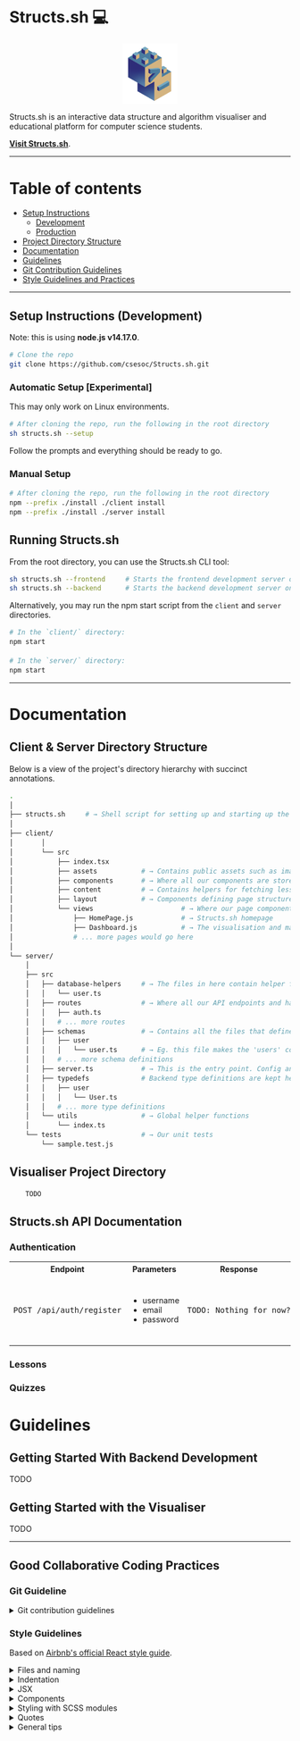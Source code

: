 
# Structs.sh 💻
<img src="./images/logo.png" style="width: 100px; display: block; margin: 0 auto;" />

Structs.sh is an interactive data structure and algorithm visualiser and educational platform for computer science students.

<strong><a href="https://structs.netlify.app/">Visit Structs.sh</a></strong>.

---

# Table of contents

-   [Setup Instructions](#setup-instructions)
    -   [Development](#development)
    -   [Production](#production)
-   [Project Directory Structure](#project-directory-structure)
-   [Documentation](#documentation)
-   [Guidelines](#guidelines)
-   [Git Contribution Guidelines](#git-contribution-guidelines)
-   [Style Guidelines and Practices](#style-guidelines-and-practices)

---

## Setup Instructions (Development)
Note: this is using **node.js v14.17.0**.

```bash
# Clone the repo
git clone https://github.com/csesoc/Structs.sh.git
```

### Automatic Setup [Experimental]
This may only work on Linux environments.
```bash
# After cloning the repo, run the following in the root directory
sh structs.sh --setup
```
Follow the prompts and everything should be ready to go.

### Manual Setup

```bash
# After cloning the repo, run the following in the root directory
npm --prefix ./install ./client install
npm --prefix ./install ./server install
```

## Running Structs.sh
From the root directory, you can use the Structs.sh CLI tool:
```bash
sh structs.sh --frontend     # Starts the frontend development server on port 3000
sh structs.sh --backend      # Starts the backend development server on port 8080
```

Alternatively, you may run the npm start script from the `client` and `server` directories.
```bash
# In the `client/` directory:
npm start

# In the `server/` directory:
npm start
```

---

# Documentation

## Client & Server Directory Structure
Below is a view of the project's directory hierarchy with succinct annotations. 
```bash
.
│
├── structs.sh     # → Shell script for setting up and starting up the Structs.sh
│
├── client/
│       │
│       └── src
│           ├── index.tsx
│           ├── assets           # → Contains public assets such as images and CSS/SCSS. Most global style rules exist here
│           ├── components       # → Where all our components are stored. Make new directories for your components here
│           ├── content          # → Contains helpers for fetching lesson content
│           ├── layout           # → Components defining page structure
│           └── views                      # → Where our page components are stored.
│               ├── HomePage.js            # → Structs.sh homepage
│               ├── Dashboard.js           # → The visualisation and main content page
│               # ... more pages would go here
│
└── server/
    │
    ├── src
    │   ├── database-helpers     # → The files in here contain helper functions for reading/writing to the database 
    │   │   └── user.ts
    │   ├── routes               # → Where all our API endpoints and handlers live
    │   │   ├── auth.ts
    │   │   # ... more routes
    │   ├── schemas              # → Contains all the files that define what our MongoDB collections look like
    │   │   ├── user
    │   │   │   └── user.ts      # → Eg. this file makes the 'users' collection and defines what fields a user document should have 
    │   │   # ... more schema definitions
    │   ├── server.ts            # → This is the entry point. Config and server startup happesn here
    │   ├── typedefs             # Backend type definitions are kept here
    │   │   ├── user
    │   │   │   └── User.ts
    │   │   # ... more type definitions
    │   └── utils                # → Global helper functions
    │       └── index.ts
    └── tests                    # → Our unit tests
        └── sample.test.js
```

## Visualiser Project Directory
```bash
    TODO
```

## Structs.sh API Documentation

### Authentication

<table>
    <tbody>
        <tr>
            <th>Endpoint</th>
            <th>Parameters</th>
            <th>Response</th>
            <th>Description</th>
            <th>Exceptions</th>
        </tr>
        <tr>
            <td>
                <pre>POST /api/auth/register</pre>
            </td>
            <td>
                <ul>
                    <li>
                        username
                    </li>
                    <li>
                        email
                    </li>
                    <li>
                        password
                    </li>
                </ul>
            </td>
            <td>
                <pre>TODO: Nothing for now?</pre>
            </td>
            <td>
                Registers a new user for Structs.sh.
            </td>
            <td>
                TODO: think of some. Eg. emails must be of valid format
            </td>
        </tr>
    </tbody>
</table>


### Lessons


### Quizzes


# Guidelines

## Getting Started With Backend Development
TODO

## Getting Started with the Visualiser 
TODO

---

## Good Collaborative Coding Practices

### Git Guideline

<details>
    <summary>Git contribution guidelines</summary>

-   Have one branch per feature. Name the branch according to the name convention `<initials>/<feature-name>`, for example, `JS/dashboard` for John Smith
-   Commit frequently with short and meaningful messages
-   When ready to merge into master, first merge master into your branch and deal with conflicts on YOUR branch
-   Open a pull request merging your branch into master
    1. Click `Pull requests` on the top toolbar of this page
    2. Set the base repo to be `csesoc/Structs.sh`
    3. Set the branch you want to merge into master
    4. Click `Create pull request`. You'll be prompted to add a description afterwards
    5. Once the pull request is opened, someone else must approve it
    6. Once approved, it'll be merged into master!
</details>

### Style Guidelines 

Based on <a href="https://github.com/airbnb/javascript/tree/master/react">Airbnb's official React style guide</a>.

<details>
<summary>Files and naming</summary>
<p>

-   One component per file

-   Prefer functional components over class components

    -   They're easier to test
    -   Less code, hence easier to read and maintain
    -   Possible performance boost in future versions of React
    -   Only use class components when there's complex internal state

-   Use `.jsx` extension for React components and `.js` for every other file

    -   If using TypeScript, then use `.tsx` and `.ts`

-   Naming
    -   `PascalCase` for React components
        -   Give it the same name as the filename. Eg. for `LinkedList.jsx`, name the React component inside to be `LinkedList`
    -   `camelCase` for everything else

</p>
</details>

<details>
<summary>Indentation</summary>
<p>

-   Splitting up long prop lines:

    ```javascript
    <Foo superLongParam="bar" anotherSuperLongParam="baz" />
    ```

-   Conditional rendering:

    ```javascript
    // && operator
    {
        showButton && <Button />;
    }

    // Ternary operator ()
    {
        someConditional ? <Foo /> : <Foo superLongParam="bar" anotherSuperLongParam="baz" />;
    }
    ```

</p>
</details>

<details>
<summary>JSX</summary>
<p>

-   Spacing

    ```javascript
    // Very bad
    <Foo      bar={ baz }    />

    // Good
    <Foo bar={baz} />
    ```

-   Wrap JSX in parentheses
    ```javascript
    return <MyComponent variant="long body" foo="bar" />;
    ```

</p>
</details>

<details>
<summary>Components</summary>
<p>

-   Use 'object destructuring' to get prop arguments

    ```js
    // Don't repeat props everywhere :(
    const Input = (props) => {
        return <input value={props.value} onChange={props.onChange} />;
    };

    // Destructure and use the straight values :)
    const Input = ({ value, onChange }) => <input value={value} onChange={onChange} />;
    ```

-   Always set default props so that the component never crashes when you don't pass in a specific prop
    ```js
    const Component = ({
        title: 'Default Title',
        subtitle: 'Generic Subtitle'
    }) => {
        return (
            <div>
                ...
            </div>
        );
    }
    ```

</p>
</details>

<details>
<summary>Styling with SCSS modules</summary>
<p>

Using global CSS/SCSS is an absolute nightmare in a large project because you have name collisions and specificity issues.
With SCSS modules, every classname you define is 'mangled' so that it is always unique and is guaranteed to never
conflict with any other classname in the project.

How this works:

1. Suppose you're working on `LinkedList.jsx`. Add a new file called `LinkedList.module.scss`
2. Write your SCSS code in that file. Remember SCSS is a superset of CSS so you can just write regular CSS.
    ```scss
    .container {
        margin: 10px;
    }
    ```
3. Import the scss module in `LinkedList.jsx` and apply the style like this:

    ```js
    import styles from './LinkedList.module.scss';

    const LinkedList = () => {
        return <div className={styles.container}>...</div>;
    };
    ```

</p>
</details>

<details>
<summary>Quotes</summary>
<p>

-   Use double quotes `"..."` for prop passing and `'...'` for everything else

</p>
</details>

<details>
<summary>General tips</summary>
<p>

-   DRY - 'don't repeat yourself', (ie. don't do what Tim does)

</p>
</details>

